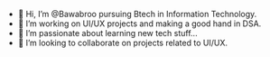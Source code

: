 - 👋 Hi, I’m @Bawabroo pursuing Btech in Information Technology.
- 👀 I’m working on UI/UX projects and making a good hand in DSA.
- 🌱 I’m passionate about learning new tech stuff...
- 💞️ I’m looking to collaborate on projects related to UI/UX.


<!---
Bawabroo/Bawabroo is a ✨ special ✨ repository because its `README.md` (this file) appears on your GitHub profile.
You can click the Preview link to take a look at your changes.
--->
